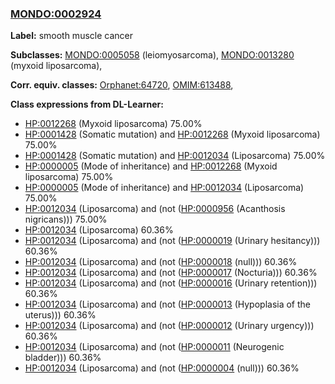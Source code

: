
### [MONDO:0002924](http://purl.obolibrary.org/obo/MONDO_0002924)
**Label:** smooth muscle cancer

**Subclasses:** [MONDO:0005058](http://purl.obolibrary.org/obo/MONDO_0005058) (leiomyosarcoma), [MONDO:0013280](http://purl.obolibrary.org/obo/MONDO_0013280) (myxoid liposarcoma), 

**Corr. equiv. classes:** [Orphanet:64720](http://www.orpha.net/ORDO/Orphanet_64720), [OMIM:613488](http://purl.obolibrary.org/obo/OMIM_613488), 

**Class expressions from DL-Learner:**

- [HP:0012268](http://purl.obolibrary.org/obo/HP_0012268) (Myxoid liposarcoma) 75.00%
- [HP:0001428](http://purl.obolibrary.org/obo/HP_0001428) (Somatic mutation) and [HP:0012268](http://purl.obolibrary.org/obo/HP_0012268) (Myxoid liposarcoma) 75.00%
- [HP:0001428](http://purl.obolibrary.org/obo/HP_0001428) (Somatic mutation) and [HP:0012034](http://purl.obolibrary.org/obo/HP_0012034) (Liposarcoma) 75.00%
- [HP:0000005](http://purl.obolibrary.org/obo/HP_0000005) (Mode of inheritance) and [HP:0012268](http://purl.obolibrary.org/obo/HP_0012268) (Myxoid liposarcoma) 75.00%
- [HP:0000005](http://purl.obolibrary.org/obo/HP_0000005) (Mode of inheritance) and [HP:0012034](http://purl.obolibrary.org/obo/HP_0012034) (Liposarcoma) 75.00%
- [HP:0012034](http://purl.obolibrary.org/obo/HP_0012034) (Liposarcoma) and (not ([HP:0000956](http://purl.obolibrary.org/obo/HP_0000956) (Acanthosis nigricans))) 75.00%
- [HP:0012034](http://purl.obolibrary.org/obo/HP_0012034) (Liposarcoma) 60.36%
- [HP:0012034](http://purl.obolibrary.org/obo/HP_0012034) (Liposarcoma) and (not ([HP:0000019](http://purl.obolibrary.org/obo/HP_0000019) (Urinary hesitancy))) 60.36%
- [HP:0012034](http://purl.obolibrary.org/obo/HP_0012034) (Liposarcoma) and (not ([HP:0000018](http://purl.obolibrary.org/obo/HP_0000018) (null))) 60.36%
- [HP:0012034](http://purl.obolibrary.org/obo/HP_0012034) (Liposarcoma) and (not ([HP:0000017](http://purl.obolibrary.org/obo/HP_0000017) (Nocturia))) 60.36%
- [HP:0012034](http://purl.obolibrary.org/obo/HP_0012034) (Liposarcoma) and (not ([HP:0000016](http://purl.obolibrary.org/obo/HP_0000016) (Urinary retention))) 60.36%
- [HP:0012034](http://purl.obolibrary.org/obo/HP_0012034) (Liposarcoma) and (not ([HP:0000013](http://purl.obolibrary.org/obo/HP_0000013) (Hypoplasia of the uterus))) 60.36%
- [HP:0012034](http://purl.obolibrary.org/obo/HP_0012034) (Liposarcoma) and (not ([HP:0000012](http://purl.obolibrary.org/obo/HP_0000012) (Urinary urgency))) 60.36%
- [HP:0012034](http://purl.obolibrary.org/obo/HP_0012034) (Liposarcoma) and (not ([HP:0000011](http://purl.obolibrary.org/obo/HP_0000011) (Neurogenic bladder))) 60.36%
- [HP:0012034](http://purl.obolibrary.org/obo/HP_0012034) (Liposarcoma) and (not ([HP:0000004](http://purl.obolibrary.org/obo/HP_0000004) (null))) 60.36%


